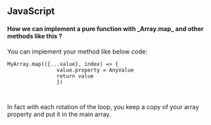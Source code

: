 ## JavaScript

#### How we can implement a pure function with **_Array.map**_ and other methods like this ?
You can implement your method like below code:
```
MyArray.map(({...value}, index) => {
                value.property = AnyValue
                return value
                })
                
                
```
In fact with each rotation of the loop, you keep a copy of your array property and put it in the main array.
